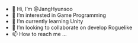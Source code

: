 - 👋 Hi, I’m @JangHyunsoo
- 👀 I’m interested in Game Programming
- 🌱 I’m currently learning Unity
- 💞️ I’m looking to collaborate on develop Roguelike 
- 📫 How to reach me ...

<!---
JangHyunsoo/JangHyunsoo is a ✨ special ✨ repository because its `README.md` (this file) appears on your GitHub profile.
You can click the Preview link to take a look at your changes.
--->
